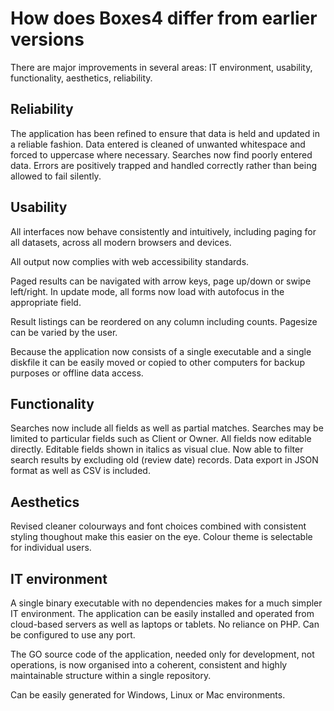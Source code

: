 # How does Boxes4 differ from earlier versions

There are major improvements in several areas: IT environment, usability, functionality, aesthetics, reliability.

## Reliability
The application has been refined to ensure that data is held and updated in a reliable fashion. Data entered is cleaned of unwanted whitespace and forced to uppercase where necessary. Searches now find poorly entered data. Errors are positively trapped and handled correctly rather than being allowed to fail silently.

## Usability
All interfaces now behave consistently and intuitively, including paging for all datasets, across all modern browsers and devices. 

All output now complies with web accessibility standards.

Paged results can be navigated with arrow keys, page up/down or swipe left/right. In update mode, all forms now load with autofocus in the appropriate field.

Result listings can be reordered on any column including counts. Pagesize can be varied by the user.

Because the application now consists of a single executable and a single diskfile it can be easily moved or copied to other computers for backup purposes or offline data access.

## Functionality
Searches now include all fields as well as partial matches.
Searches may be limited to particular fields such as Client or Owner.
All fields now editable directly. Editable fields shown in italics as visual clue.
Now able to filter search results by excluding old (review date) records.
Data export in JSON format as well as CSV is included.

## Aesthetics
Revised cleaner colourways and font choices combined with consistent styling thoughout make this easier on the eye.
Colour theme is selectable for individual users.

## IT environment
A single binary executable with no dependencies makes for a much simpler IT environment. The application can be easily installed and operated from cloud-based servers as well as laptops or tablets. No reliance on PHP. Can be configured to use any port.

The GO source code of the application, needed only for development, not operations, is now organised into a coherent, consistent and highly maintainable structure within a single repository.

Can be easily generated for Windows, Linux or Mac environments.